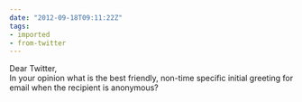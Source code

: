 ```yaml
---
date: "2012-09-18T09:11:22Z"
tags:
- imported
- from-twitter
---
```

Dear Twitter,\
In your opinion what is the best friendly, non-time specific initial greeting for email when the recipient is anonymous?
